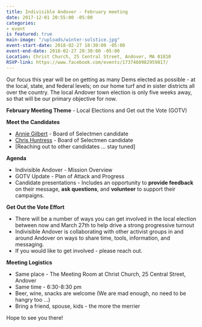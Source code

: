 ```yaml
---
title: Indivisible Andover - February meeting
date: 2017-12-01 20:55:00 -05:00
categories:
- event
is featured: true
main-image: "/uploads/winter-solstice.jpg"
event-start-date: 2018-02-27 18:30:00 -05:00
event-end-date: 2018-02-27 20:30:00 -05:00
Location: Christ Church, 25 Central Street, Andover, MA 01810
RSVP-link: https://www.facebook.com/events/1737460982959817/
---
```


Our focus this year will be on getting as many Dems elected as possible - at the local, state, and federal levels; on our home turf and in sister districts all over the country. The local Andover town election is only five weeks away, so that will be our primary objective for now.

**February Meeting Theme** - Local Elections and Get out the Vote (GOTV)
 
**Meet the Candidates** 
* [Annie Gilbert](https://annieforandover.org/) - Board of Selectmen candidate
* [Chris Huntress](http://www.huntressforselectman.com/) - Board of Selectmen candidate
* [Reaching out to other candidates ... stay tuned]

**Agenda**
* Indivisible Andover - Mission Overview
* GOTV Update - Plan of Attack and Progress
* Candidate presentations - Includes an opportunity to **provide feedback** on their message, **ask questions**, and **volunteer** to support their campaigns.

**Get Out the Vote Effort**
* There will be a number of ways you can get involved in the local election between now and March 27th to help drive a strong progressive turnout
* Indivisible Andover is collaborating with other activist groups in and around Andover on ways to share time, tools, information, and messaging. 
* If you would like to get involved - please reach out. 

**Meeting Logistics**
* Same place - The Meeting Room at Christ Church, 25 Central Street, Andover
* Same time - 6:30-8:30 pm
* Beer, wine, snacks are welcome (We are mad enough, no need to be hangry too ...)
* Bring a friend, spouse, kids - the more the merrier

Hope to see you there!